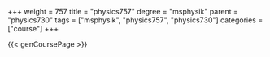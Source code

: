 +++
weight = 757
title = "physics757"
degree = "msphysik"
parent = "physics730"
tags = ["msphysik", "physics757", "physics730"]
categories = ["course"]
+++

{{< genCoursePage >}}
